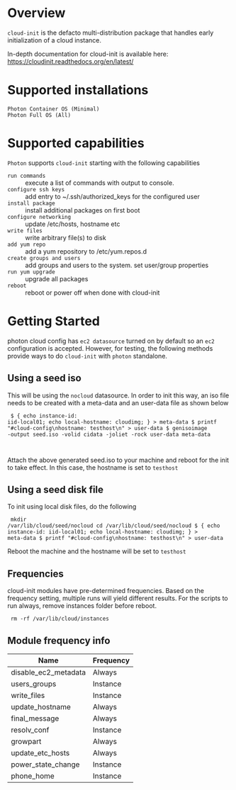 Overview
=================
`cloud-init` is the defacto multi-distribution package that handles early initialization of a cloud instance.

In-depth documentation for cloud-init is available here: https://cloudinit.readthedocs.org/en/latest/

Supported installations
=================
<dl>
<dt><code>Photon Container OS (Minimal)</code></dt>
<dt><code>Photon Full OS (All)</code></dt>
</dl>

Supported capabilities
=================
`Photon` supports `cloud-init` starting with the following capabilities
<dl>
<dt><code>run commands</code></dt>
<dd>execute a list of commands with output to console.</dd>
<dt><code>configure ssh keys</code></dt>
<dd>add entry to ~/.ssh/authorized_keys for the configured user</dd>
<dt><code>install package</code></dt>
<dd>install additional packages on first boot</dd>
<dt><code>configure networking</code></dt>
<dd>update /etc/hosts, hostname etc</dd>
<dt><code>write files</code></dt>
<dd>write arbitrary file(s) to disk</dd>
<dt><code>add yum repo</code></dt>
<dd>add a yum repository to /etc/yum.repos.d</dd>
<dt><code>create groups and users</code></dt>
<dd>add groups and users to the system. set user/group properties</dd>
<dt><code>run yum upgrade</code></dt>
<dd>upgrade all packages</dd>
<dt><code>reboot</code></dt>
<dd>reboot or power off when done with cloud-init</dd>
</dl>

Getting Started
=================
photon cloud config has `ec2 datasource` turned on by default so an `ec2` configuration is accepted. 
However, for testing, the following methods provide ways to do `cloud-init` with `photon` standalone.

Using a seed iso
----------------
This will be using the `nocloud` datasource. In order to init this way, an iso file needs to be created 
with a meta-data and an user-data file as shown below
<code><pre>
$ { echo instance-id: iid-local01; echo local-hostname: cloudimg; } > meta-data
$ printf "#cloud-config\nhostname: testhost\n" > user-data
$ genisoimage  -output seed.iso -volid cidata -joliet -rock user-data meta-data
</pre>
</code>

Attach the above generated seed.iso to your machine and reboot for the init to take effect. 
In this case, the hostname is set to `testhost`

Using a seed disk file
----------------
To init using local disk files, do the following
<code><pre>
mkdir /var/lib/cloud/seed/nocloud
cd /var/lib/cloud/seed/nocloud
$ { echo instance-id: iid-local01; echo local-hostname: cloudimg; } > meta-data
$ printf "#cloud-config\nhostname: testhost\n" > user-data
</pre></code>
Reboot the machine and the hostname will be set to `testhost`

Frequencies
-----------
cloud-init modules have pre-determined frequencies. Based on the frequency setting, multiple runs will yield different results. 
For the scripts to run always, remove instances folder before reboot.
<code><pre>
rm -rf /var/lib/cloud/instances
</code></pre>

Module frequency info
---------------------
Name  |  Frequency
------|-------------
disable_ec2_metadata  | Always
users_groups  | Instance
write_files  | Instance
update_hostname  | Always
final_message  | Always
resolv_conf  | Instance
growpart  | Always
update_etc_hosts  | Always
power_state_change  | Instance
phone_home  | Instance
